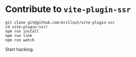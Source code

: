 # Contribute to `vite-plugin-ssr`

```
git clone git@github.com:brillout/vite-plugin-ssr
cd vite-plugin-ssr/
npm run install
npm run link
npm run watch
```

Start hacking.
